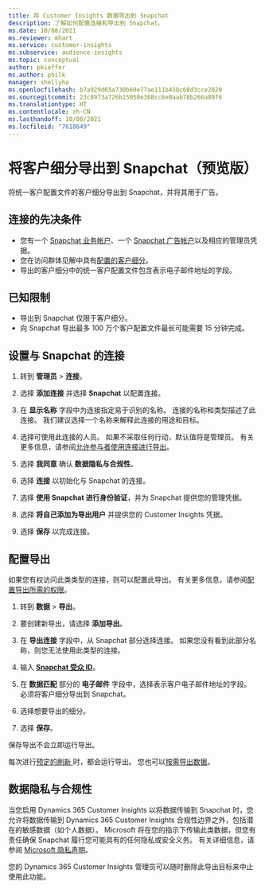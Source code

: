 ```yaml
---
title: 将 Customer Insights 数据导出到 Snapchat
description: 了解如何配置连接和导出到 Snapchat。
ms.date: 10/08/2021
ms.reviewer: mhart
ms.service: customer-insights
ms.subservice: audience-insights
ms.topic: conceptual
author: pkieffer
ms.author: philk
manager: shellyha
ms.openlocfilehash: b7a929d65a730b60e77ae111b458c68d3cce2020
ms.sourcegitcommit: 23c8973a726b15050e368cc6e0aab78b266a89f6
ms.translationtype: HT
ms.contentlocale: zh-CN
ms.lasthandoff: 10/08/2021
ms.locfileid: "7618649"
---
```

# <a name="export-segments-to-snapchat-preview"></a>将客户细分导出到 Snapchat（预览版）

将统一客户配置文件的客户细分导出到 Snapchat，并将其用于广告。 

## <a name="prerequisites-for-a-connection"></a>连接的先决条件

-   您有一个 [Snapchat 业务帐户](https://business.snapchat.com/)、一个 [Snapchat 广告帐户](https://ads.snapchat.com/)以及相应的管理员凭据。
-   您在访问群体见解中具有[配置的客户细分](segments.md)。
-   导出的客户细分中的统一客户配置文件包含表示电子邮件地址的字段。

## <a name="known-limitations"></a>已知限制

- 导出到 Snapchat 仅限于客户细分。
- 向 Snapchat 导出最多 100 万个客户配置文件最长可能需要 15 分钟完成。 

## <a name="set-up-connection-to-snapchat"></a>设置与 Snapchat 的连接

1. 转到 **管理员** > **连接**。

1. 选择 **添加连接** 并选择 **Snapchat** 以配置连接。

1. 在 **显示名称** 字段中为连接指定易于识别的名称。 连接的名称和类型描述了此连接。 我们建议选择一个名称来解释此连接的用途和目标。

1. 选择可使用此连接的人员。 如果不采取任何行动，默认值将是管理员。 有关更多信息，请参阅[允许参与者使用连接进行导出](connections.md#allow-contributors-to-use-a-connection-for-exports)。

1. 选择 **我同意** 确认 **数据隐私与合规性**。

1. 选择 **连接** 以初始化与 Snapchat 的连接。

1. 选择 **使用 Snapchat 进行身份验证**，并为 Snapchat 提供您的管理凭据。 

1. 选择 **将自己添加为导出用户** 并提供您的 Customer Insights 凭据。

1. 选择 **保存** 以完成连接。

## <a name="configure-an-export"></a>配置导出

如果您有权访问此类类型的连接，则可以配置此导出。 有关更多信息，请参阅[配置导出所需的权限](export-destinations.md#set-up-a-new-export)。

1. 转到 **数据** > **导出**。

1. 要创建新导出，请选择 **添加导出**。

1. 在 **导出连接** 字段中，从 Snapchat 部分选择连接。 如果您没有看到此部分名称，则您无法使用此类型的连接。

1. 输入 [**Snapchat 受众 ID**](https://businesshelp.snapchat.com/s/article/custom-audiences)。

1. 在 **数据匹配** 部分的 **电子邮件** 字段中，选择表示客户电子邮件地址的字段。 必须将客户细分导出到 Snapchat。

1. 选择想要导出的细分。 

1. 选择 **保存**。

保存导出不会立即运行导出。

每次进行[预定的刷新 ](system.md#schedule-tab)时，都会运行导出。 您也可以[按需导出数据](export-destinations.md#run-exports-on-demand)。 


## <a name="data-privacy-and-compliance"></a>数据隐私与合规性

当您启用 Dynamics 365 Customer Insights 以将数据传输到 Snapchat 时，您允许将数据传输到 Dynamics 365 Customer Insights 合规性边界之外，包括潜在的敏感数据（如个人数据）。 Microsoft 将在您的指示下传输此类数据，但您有责任确保 Snapchat 履行您可能具有的任何隐私或安全义务。 有关详细信息，请参阅 [Microsoft 隐私声明](https://go.microsoft.com/fwlink/?linkid=396732)。

您的 Dynamics 365 Customer Insights 管理员可以随时删除此导出目标来中止使用此功能。
